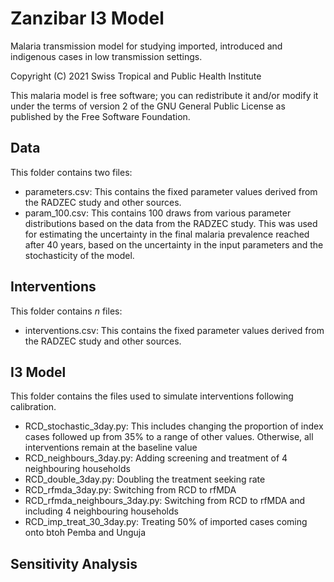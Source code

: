 # Zanzibar I3 Model
Malaria transmission model for studying imported, introduced and indigenous cases in low transmission settings.

Copyright (C) 2021 Swiss Tropical and Public Health Institute

This malaria model is free software; you can redistribute it and/or modify it under the terms of version 2 of the GNU General Public License as published by the Free Software Foundation.

## Data
This folder contains two files:
* parameters.csv: This contains the fixed parameter values derived from the RADZEC study and other sources.
* param_100.csv: This contains 100 draws from various parameter distributions based on the data from the RADZEC study. This was used for estimating the uncertainty in the final malaria prevalence reached after 40 years, based on the uncertainty in the input parameters and the stochasticity of the model.

## Interventions
This folder contains *n* files:
* interventions.csv: This contains the fixed parameter values derived from the RADZEC study and other sources.

## I3 Model
This folder contains the files used to simulate interventions following calibration.
* RCD_stochastic_3day.py: This includes changing the proportion of index cases followed up from 35% to a range of other values. Otherwise, all interventions remain at the baseline value
* RCD_neighbours_3day.py: Adding screening and treatment of 4 neighbouring households
* RCD_double_3day.py: Doubling the treatment seeking rate
* RCD_rfmda_3day.py: Switching from RCD to rfMDA
* RCD_rfmda_neighbours_3day.py: Switching from RCD to rfMDA and including 4 neighbouring households
* RCD_imp_treat_30_3day.py: Treating 50% of imported cases coming onto btoh Pemba and Unguja


## Sensitivity Analysis



